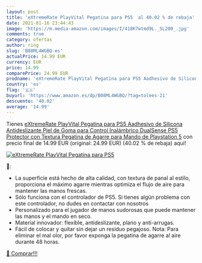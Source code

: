 ```yaml
---
layout: post
title: 'eXtremeRate PlayVital Pegatina para PS5  al 40.02 % de rebaja'
date: 2021-01-16 23:44:43
image: 'https://m.media-amazon.com/images/I/418K7wtmd9L._SL200_.jpg'
comments: true
category: ofertas
author: ring
slug: 'B08ML4WGBQ-es'
actualPrice: 14.99 EUR
currency: EUR
price: 14.99
comparePrice: 24.99 EUR
prodname: 'eXtremeRate PlayVital Pegatina para PS5 Aadhesivo de Silicona Antideslizante Piel de Goma para Control Inalámbrico DualSense PS5 Protector con Textura Pegatina de Agarre para Mando de Playstation 5'
country: 'es'
flag: '🇪🇸'
buyurl: 'https://www.amazon.es/dp/B08ML4WGBQ/?tag=tolees-21'
descuento: '40.02'
average: '14.99'
---
```


Tienes [eXtremeRate PlayVital Pegatina para PS5 Aadhesivo de Silicona Antideslizante Piel de Goma para Control Inalámbrico DualSense PS5 Protector con Textura Pegatina de Agarre para Mando de Playstation 5](https://www.amazon.es/dp/B08ML4WGBQ/?tag=tolees-21) con precio final de  14.99 EUR (original: 24.99 EUR) (40.02 %  de rebaja) aqui!

[![eXtremeRate PlayVital Pegatina para PS5 ](https://m.media-amazon.com/images/I/418K7wtmd9L._SL200_.jpg)](https://www.amazon.es/dp/B08ML4WGBQ/?tag=tolees-21)

🔎:

- La superficie está hecho de alta calidad, con textura de panal al estilo, proporciona el máximo agarre mientras optimiza el flujo de aire para mantener las manos frescas.
- Sólo funciona con el controlador de PS5. Si tienes algún problema con este controlador, no dudes en contactar con nosotros
- Personalizado para el jugador de manos sudorosas que puede mantener las manos y el mando en seco.
- Material innovador: flexible, antideslizante, plano y anti-arrugas.
- Fácil de colocar y quitar sin dejar un residuo pegajoso. Nota: Para eliminar el mal olor, por favor exponga la pegatina de agarre al aire durante 48 horas.

[🛒 Comprar!!!](https://www.amazon.es/dp/B08ML4WGBQ/?tag=tolees-21)
